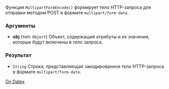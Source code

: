 Функция `MultipartFormEncode()` формирует тело HTTP-запроса для отправки методом POST в формате `multipart/form-data`.

### Аргументы
- **obj** (тип: `Object`)
	Объект, содержащий атрибуты и их значения, которые будут включены в тело запроса.

### Результат
- `String`
    Строка, представляющая закодированное тело HTTP-запроса в формате `multipart/form-data`.

[On Datex](http://docs.datex.ru/article.htm?id=5620276892448878679)